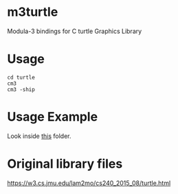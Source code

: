 # m3turtle
Modula-3 bindings for C turtle Graphics Library

# Usage
```
cd turtle
cm3
cm3 -ship
```

# Usage Example
Look inside [this](https://github.com/deadmarshal/m3turtle/tree/main/turtle/examples/Example1) folder.

# Original library files
https://w3.cs.jmu.edu/lam2mo/cs240_2015_08/turtle.html
